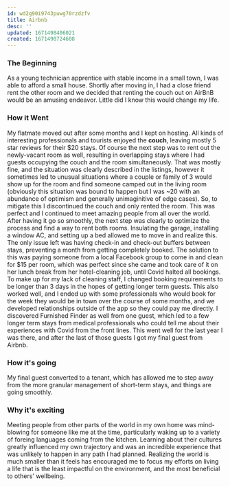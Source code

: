 ```yaml
---
id: wd2g90i9743puwg70rzdzfv
title: Airbnb
desc: ''
updated: 1671498406021
created: 1671490724608
---
```

### The Beginning
As a young technician apprentice with stable income in a small town, I was able to afford a small house. Shortly after moving in, I had a close friend rent the other room and we decided that renting the couch out on AirBnB would be an amusing endeavor. Little did I know this would change my life.

### How it Went
My flatmate moved out after some months and I kept on hosting. All kinds of interesting professionals and tourists enjoyed the **couch**, leaving mostly 5 star reviews for their $20 stays. Of course the next step was to rent out the newly-vacant room as well, resulting in overlapping stays where I had guests occupying the couch and the room simultaneously. That was mostly fine, and the situation was clearly described in the listings, however it sometimes led to unusual situations where a couple or family of 3 would show up for the room and find someone camped out in the living room (obviously this situation was bound to happen but I was ~20 with an abundance of optimism and generally unimaginitive of edge cases). So, to mitigate this I discontinued the couch and only rented the room. This was perfect and I continued to meet amazing people from all over the world. After having it go so smoothly, the next step was clearly to optimize the process and find a way to rent both rooms. Insulating the garage, installing a window AC, and setting up a bed allowed me to move in and realize this. The only issue left was having check-in and check-out buffers between stays, preventing a month from getting completely booked. The solution to this was paying someone from a local Facebook group to come in and clean for $15 per room, which was perfect since she came and took care of it on her lunch break from her hotel-cleaning job, until Covid halted all bookings. To make up for my lack of cleaning staff, I changed booking requirements to be longer than 3 days in the hopes of getting longer term guests. This also worked well, and I ended up with some professionals who would book for the week they would be in town over the course of some months, and we developed relationships outside of the app so they could pay me directly. I discovered Furnished Finder as well from one guest, which led to a few longer term stays from medical professionals who could tell me about their experiences with Covid from the front lines. This went well for the last year I was there, and after the last of those guests I got my final guest from Airbnb.

### How it's going
My final guest converted to a tenant, which has allowed me to step away from the more granular management of short-term stays, and things are going smoothly.

### Why it's exciting
Meeting people from other parts of the world in my own home was mind-blowing for someone like me at the time, particularly waking up to a variety of foreing languages coming from the kitchen. Learning about their cultures greatly influenced my own trajectory and was an incredible experience that was unlikely to happen in any path I had planned. Realizing the world is much smaller than it feels has encouraged me to focus my efforts on living a life that is the least impactful on the environment, and the most beneficial to others' wellbeing.
